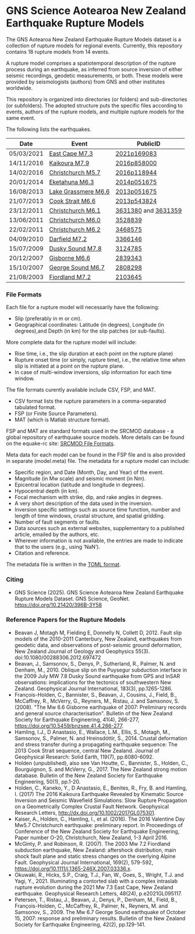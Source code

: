 # GNS Science Aotearoa New Zealand Earthquake Rupture Models 

The GNS Aotearoa New Zealand Earthquake Rupture Models dataset is a collection of rupture models for regional events. Currently, this repository contains 18 rupture models from 14 events.

A rupture model comprises a spatiotemporal description of the rupture process during an earthquake, as inferred from source inversion of either seismic recordings, geodetic measurements, or both. These models were provided by seismologists (authors) from GNS and other institutes worldwide. 

This repository is organized into directories (or folders) and sub-directories (or subfolders). The adopted structure puts the specific files according to events, authors of the rupture models, and multiple rupture models for the same event.

The following lists the earthquakes.

| Date       | Event                     | PublicID                                 |
| ---------- | ------------------------- | ---------------------------------------- |
| 05/03/2021 | [East Cape M7.3](20210305-east-cape)                | [2021p169083](https://www.geonet.org.nz/quakes/region/newzealand/2021p169083)
| 14/11/2016 | [Kaikoura M7.9](20161114-kaikoura)                | [2016p858000](https://www.geonet.org.nz/quakes/region/newzealand/2016p858000)
| 14/02/2016 | [Christchurch M5.7](20160214-christchurch)                | [2016p118944](https://www.geonet.org.nz/quakes/region/newzealand/2016p118944)
| 20/01/2014 | [Eketahuna M6.3](20140120-eketahuna)                | [2014p051675](https://www.geonet.org.nz/quakes/region/newzealand/2014p051675)
| 16/08/2013 | [Lake Grassmere M6.6](20130816-lake-grassmere)                | [2013p051675](https://www.geonet.org.nz/quakes/region/newzealand/2013p051675)
| 21/07/2013 | [Cook Strait M6.6](20130721-cook-strait)                | [2013p543824](https://www.geonet.org.nz/quakes/region/newzealand/2013p543824)
| 23/12/2011 | [Christchurch M6.1](20111223-christchurch)                | [3631380](https://www.geonet.org.nz/quakes/region/newzealand/3631380) and  [3631359](https://www.geonet.org.nz/quakes/region/newzealand/3631359)
| 13/06/2011 | [Christchurch M6.0](20110613-christchurch)                | [3528839](https://www.geonet.org.nz/quakes/region/newzealand/3528839)
| 22/02/2011 | [Christchurch M6.2](20110222-christchurch)                | [3468575](https://www.geonet.org.nz/quakes/region/newzealand/3468575)
| 04/09/2010 | [Darfield M7.2](20100904-darfield)                | [3366146](https://www.geonet.org.nz/quakes/region/newzealand/3366146)
| 15/07/2009 | [Dusky Sound M7.8](20090715-dusky-sound)                | [3124785](https://www.geonet.org.nz/quakes/region/newzealand/3124785)
| 20/12/2007 | [Gisborne M6.6](20071220-gisborne)                | [2839343](https://www.geonet.org.nz/quakes/region/newzealand/2839343)
| 15/10/2007 | [George Sound M6.7](20071015-george-sound)                | [2808298](https://www.geonet.org.nz/quakes/region/newzealand/2808298)
| 21/08/2003 | [Fiordland M7.2](20030821-fiordland)                | [2103645](https://www.geonet.org.nz/quakes/region/newzealand/2103645)


### File Formats

Each file for a rupture model will necessarily have the following:
- Slip (preferably in m or cm).
- Geographical coordinates: Latitude (in degrees), Longitude (in degrees),and Depth (in km) for the slip patches (or sub-faults).

More complete data for the rupture model will include:
- Rise time,  i.e.,  the slip duration at each point on the rupture plane)
- Rupture onset time (or simply, rupture time), i.e.,  the relative time when slip is initiated at a point on the rupture plane.
- In case of multi-window inversions, slip information for each time window.

The file formats curently available include CSV, FSP, and MAT.
- CSV format lists the rupture parameters in a comma-separated tabulated format.
- FSP (or Finite Source Parameters).
- MAT (which is Matlab structure format).

FSP and MAT are standard formats used in the SRCMOD database - a global repository of earthquake source models. More details can be found on the equake-rc site: 
[SRCMOD File Formats](http://equake-rc.info/SRCMOD/fileformats/).

Meta data for each model can be found in the FSP file and is also provided in separate (model.meta) file. The metadata for a rupture model can include:
- Specific region, and Date (Month, Day, and Year) of the event.
- Magnitude (in Mw scale) and seismic moment (in Nm).
- Epicentral location (latitude and longitude in degrees).
- Hypocentral depth (in km).
- Focal mechanism with strike, dip, and rake angles in degrees.
- A very short description of the data used in the inversion.
- Inversion specific settings such as source time function, number and length of time windows, crustal structure, and spatial gridding.
- Number of fault segments or faults.
- Data sources such as external websites, supplementary to a published article, emailed by the authors, etc.
- Wherever information is not available, the entries are made to indicate that to the users (e.g., using ‘NaN’).
- Citation and reference.

The metadata file is written in the [TOML format](https://toml.io/en/).

### Citing

-	GNS Science (2025). GNS Science Aotearoa New Zealand Earthquake Rupture Models Dataset. GNS Science, GeoNet. https://doi.org/10.21420/396B-3Y58

### Reference Papers for the Rupture Models
-	Beavan J, Motagh M, Fielding E, Donnelly N, Collett D, 2012. Fault slip models of the 2010-2011 Canterbury, New Zealand, earthquakes from geodetic data, and observations of post-seismic ground deformation, New Zealand Journal of Geology and Geophysics 55(3). doi:10.1080/00288306.2012.697472
-	Beavan, J., Samsonov, S., Denys, P., Sutherland, R., Palmer, N. and Denham, M., 2010. Oblique slip on the Puysegur subduction interface in the 2009 July MW 7.8 Dusky Sound earthquake from GPS and InSAR observations: implications for the tectonics of southwestern New Zealand. Geophysical Journal International, 183(3), pp.1265-1286.
-	François-Holden, C., Bannister, S., Beavan, J., Cousins, J., Field, B., McCaffrey, R., McVerry, G., Reyners, M., Ristau, J. and Samsonov, S. (2008). "The Mw 6.6 Gisborne earthquake of 2007: Preliminary records and general source characterisation". Bulletin of the New Zealand Society for Earthquake Engineering, 41(4), 266-277, https://doi.org/10.5459/bnzsee.41.4.266-277.
-	Hamling, I.J., D Anastasio, E., Wallace, L.M., Ellis, S., Motagh, M., Samsonov, S., Palmer, N. and Hreinsdóttir, S., 2014. Crustal deformation and stress transfer during a propagating earthquake sequence: The 2013 Cook Strait sequence, central New Zealand. Journal of Geophysical Research: Solid Earth, 119(7), pp.6080-6092.
-	Holden (unpublished), also see Van Houtte, C., Bannister, S., Holden, C., Bourguignon, S. and McVerry, G., 2017. The New Zealand strong motion database. Bulletin of the New Zealand Society for Earthquake Engineering, 50(1), pp.1-20.
-	Holden, C., Kaneko, Y., D Anastasio, E., Benites, R., Fry, B. and Hamling, I. (2017) The 2016 Kaikoura Earthquake Revealed by Kinematic Source Inversion and Seismic Wavefield Simulations: Slow Rupture Propagation on a Geometrically Complex Crustal Fault Network. Geophysical Research Letters, http://dx.doi.org/10.1002/2017GL075301.
-	Kaiser, A., Holden, C., Hamling, I., et al. (2016). The 2016 Valentine Day Mw5.7 Christchurch earthquake: preliminary report. In Proceedings of Conference of the New Zealand Society for Earthquake Engineering, Paper number O-20, Christchurch, New Zealand, 1-3 April 2016.
-	McGinty, P. and Robinson, R. (2007). The 2003 Mw 7.2 Fiordland subduction earthquake, New Zealand: aftershock distribution, main shock fault plane and static stress changes on the overlying Alpine Fault. Geophysical Journal International, 169(2), 579-592, https://doi.org/10.1111/j.1365-246X.2007.03336.x.
-	Okuwaki, R., Hicks, S.P., Craig, T.J., Fan, W., Goes, S., Wright, T.J. and Yagi, Y., 2021. Illuminating a contorted slab with a complex intraslab rupture evolution during the 2021 Mw 7.3 East Cape, New Zealand earthquake. Geophysical Research Letters, 48(24), p.e2021GL095117.
-	Petersen, T., Ristau, J., Beavan, J., Denys, P., Denham, M., Field, B., François-Holden, C., McCaffrey, R., Palmer, N., Reyners, M. and Samsonov, S., 2009. The Mw 6.7 George Sound earthquake of October 15, 2007: response and preliminary results. Bulletin of the New Zealand Society for Earthquake Engineering, 42(2), pp.129-141.